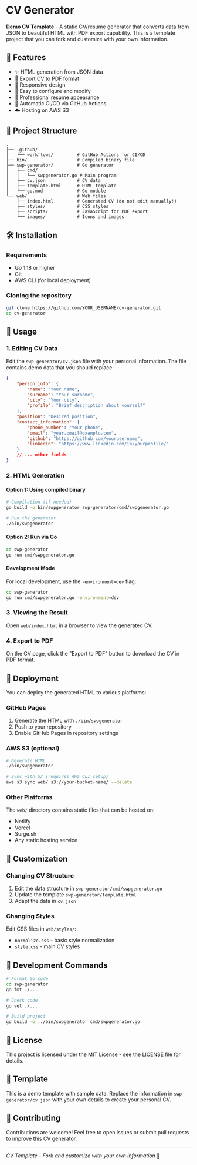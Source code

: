 # CV Generator

**Demo CV Template** - A static CV/resume generator that converts data from JSON to beautiful HTML with PDF export capability. This is a template project that you can fork and customize with your own information.

## 🚀 Features

- ✨ HTML generation from JSON data
- 📄 Export CV to PDF format
- 🎨 Responsive design
- 🔧 Easy to configure and modify
- 💼 Professional resume appearance
- 🚀 Automatic CI/CD via GitHub Actions
- ☁️ Hosting on AWS S3

## 📁 Project Structure

```
.
├── .github/
│   └── workflows/         # GitHub Actions for CI/CD
├── bin/                   # Compiled binary file
├── swp-generator/         # Go generator
│   ├── cmd/               
│   │   └── swpgenerator.go # Main program
│   ├── cv.json            # CV data
│   ├── template.html      # HTML template
│   └── go.mod             # Go module
└── web/                   # Web files
    ├── index.html         # Generated CV (do not edit manually!)
    ├── styles/            # CSS styles
    ├── scripts/           # JavaScript for PDF export
    └── images/            # Icons and images
```

## 🛠 Installation

### Requirements

- Go 1.18 or higher
- Git
- AWS CLI (for local deployment)

### Cloning the repository

```bash
git clone https://github.com/YOUR_USERNAME/cv-generator.git
cd cv-generator
```

## 📝 Usage

### 1. Editing CV Data

Edit the `swp-generator/cv.json` file with your personal information. The file contains demo data that you should replace:

```json
{
    "person_info": {
        "name": "Your name",
        "surname": "Your surname",
        "city": "Your city",
        "profile": "Brief description about yourself"
    },
    "position": "Desired position",
    "contact_information": {
        "phone_number": "Your phone",
        "email": "your.email@example.com",
        "github": "https://github.com/yourusername",
        "linkedin": "https://www.linkedin.com/in/yourprofile/"
    }
    // ... other fields
}
```

### 2. HTML Generation

#### Option 1: Using compiled binary

```bash
# Compilation (if needed)
go build -o bin/swpgenerator swp-generator/cmd/swpgenerator.go

# Run the generator
./bin/swpgenerator
```

#### Option 2: Run via Go

```bash
cd swp-generator
go run cmd/swpgenerator.go
```

#### Development Mode

For local development, use the `-environment=dev` flag:

```bash
cd swp-generator
go run cmd/swpgenerator.go -environment=dev
```

### 3. Viewing the Result

Open `web/index.html` in a browser to view the generated CV.

### 4. Export to PDF

On the CV page, click the "Export to PDF" button to download the CV in PDF format.

## 🚀 Deployment

You can deploy the generated HTML to various platforms:

### GitHub Pages
1. Generate the HTML with `./bin/swpgenerator`
2. Push to your repository
3. Enable GitHub Pages in repository settings

### AWS S3 (optional)
```bash
# Generate HTML
./bin/swpgenerator

# Sync with S3 (requires AWS CLI setup)
aws s3 sync web/ s3://your-bucket-name/ --delete
```

### Other Platforms
The `web/` directory contains static files that can be hosted on:
- Netlify
- Vercel
- Surge.sh
- Any static hosting service

## 🎨 Customization

### Changing CV Structure

1. Edit the data structure in `swp-generator/cmd/swpgenerator.go`
2. Update the template `swp-generator/template.html`
3. Adapt the data in `cv.json`

### Changing Styles

Edit CSS files in `web/styles/`:
- `normalize.css` - basic style normalization
- `style.css` - main CV styles

## 🔧 Development Commands

```bash
# Format Go code
cd swp-generator
go fmt ./...

# Check code
go vet ./...

# Build project
go build -o ../bin/swpgenerator cmd/swpgenerator.go
```

## 📄 License

This project is licensed under the MIT License - see the [LICENSE](LICENSE) file for details.

## 👤 Template

This is a demo template with sample data. Replace the information in `swp-generator/cv.json` with your own details to create your personal CV.

## 🤝 Contributing

Contributions are welcome! Feel free to open issues or submit pull requests to improve this CV generator.

---

*CV Template - Fork and customize with your own information* 📝
